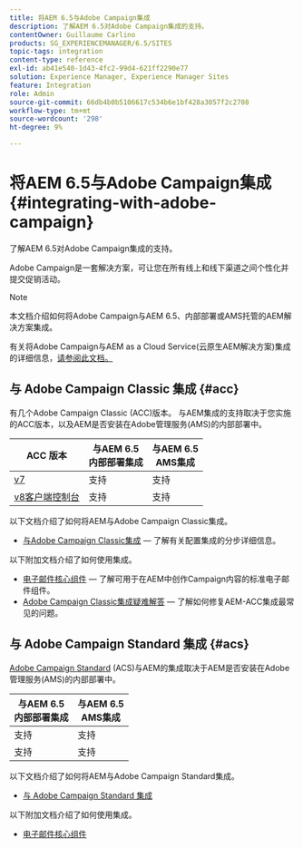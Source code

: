 ```yaml
---
title: 将AEM 6.5与Adobe Campaign集成
description: 了解AEM 6.5对Adobe Campaign集成的支持。
contentOwner: Guillaume Carlino
products: SG_EXPERIENCEMANAGER/6.5/SITES
topic-tags: integration
content-type: reference
exl-id: ab41e540-1d43-4fc2-99d4-621ff2290e77
solution: Experience Manager, Experience Manager Sites
feature: Integration
role: Admin
source-git-commit: 66db4b0b5106617c534b6e1bf428a3057f2c2708
workflow-type: tm+mt
source-wordcount: '298'
ht-degree: 9%

---
```



# 将AEM 6.5与Adobe Campaign集成{#integrating-with-adobe-campaign}

了解AEM 6.5对Adobe Campaign集成的支持。

Adobe Campaign是一套解决方案，可让您在所有线上和线下渠道之间个性化并提交促销活动。

>[!NOTE]
>
>本文档介绍如何将Adobe Campaign与AEM 6.5、内部部署或AMS托管的AEM解决方案集成。
>
>有关将Adobe Campaign与AEM as a Cloud Service(云原生AEM解决方案)集成的详细信息，[请参阅此文档。](https://experienceleague.adobe.com/docs/experience-manager-cloud-service/content/sites/integrations/campaign.html)

## 与 Adobe Campaign Classic 集成 {#acc}

有几个Adobe Campaign Classic (ACC)版本。 与AEM集成的支持取决于您实施的ACC版本，以及AEM是否安装在Adobe管理服务(AMS)的内部部署中。

| ACC 版本 | 与AEM 6.5 <br>内部部署集成 | 与AEM 6.5<br>AMS集成 |
|---|---|---|
| [v7](https://experienceleague.adobe.com/docs/campaign-classic.html) | 支持 | 支持 |
| [v8客户端控制台](https://experienceleague.adobe.com/docs/campaign-v8.html) | 支持 | 支持 |

以下文档介绍了如何将AEM与Adobe Campaign Classic集成。

* [与Adobe Campaign Classic集成](/help/sites-administering/campaignonpremise.md) — 了解有关配置集成的分步详细信息。

以下附加文档介绍了如何使用集成。

* [电子邮件核心组件](https://experienceleague.adobe.com/docs/experience-manager-core-components/using/email/introduction.html) — 了解可用于在AEM中创作Campaign内容的标准电子邮件组件。
* [Adobe Campaign Classic集成疑难解答](/help/sites-administering/troubleshooting-campaignintegration.md) — 了解如何修复AEM-ACC集成最常见的问题。

## 与 Adob&#x200B;e Campaign Standard 集成 {#acs}

[Adobe Campaign Standard](https://experienceleague.adobe.com/docs/campaign-standard.html) (ACS)与AEM的集成取决于AEM是否安装在Adobe管理服务(AMS)的内部部署中。

| 与AEM 6.5 <br>内部部署集成 | 与AEM 6.5<br>AMS集成 |
|---|---|
| 支持 | 支持 |
| 支持 | 支持 |

以下文档介绍了如何将AEM与Adobe Campaign Standard集成。

* [与 Adob&#x200B;e Campaign Standard 集成](/help/sites-administering/campaignstandard.md)

以下附加文档介绍了如何使用集成。

* [电子邮件核心组件](https://experienceleague.adobe.com/docs/experience-manager-core-components/using/email/introduction.html)
